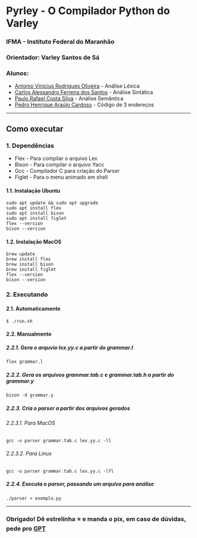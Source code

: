 # Pyrley - O Compilador Python do Varley
### IFMA - Instituto Federal do Maranhão
### Orientador: Varley Santos de Sá
### Alunos:
 - <a href="https://github.com/antoniovini47">Antonio Vinícius Rodrigues Oliveira</a> - Análise Léxica
 - <a href="https://github.com/carlossantos74">Carlos Alessandro Ferreira dos Santos</a> - Análise Sintática
 - <a href="https://github.com/CsPaulo">Paulo Rafael Costa Silva</a> - Análise Semântica
 - <a href="https://github.com/pedro31415">Pedro Henrique Araújo Cardoso</a> - Código de 3 endereços
 ----
## Como executar
### 1. Dependências
 - Flex - Para compilar o arquivo Lex
 - Bison - Para compilar o arquivo Yacc
 - Gcc - Compilador C para criação do Parser
 - Figlet - Para o menu animado em shell

#### 1.1. Instalação Ubuntu
 ```
sudo apt update && sudo apt upgrade
sudo apt install flex
sudo apt install bison
sudo apt install figlet
flex --version
bison --version
```
#### 1.2. Instalação MacOS
```
brew update
brew install flex
brew install bison
brew install figlet
flex --version
bison --version
```
### 2. Executando
#### 2.1. Automaticamente
```
$ ./run.sh
```
#### 2.2. Manualmente
##### 2.2.1. Gera o arquvio lex.yy.c a partir do grammar.l
```
flex grammar.l 
```
##### 2.2.2. Gera os arquivos grammar.tab.c e grammar.tab.h a partir do grammar.y
```
bison -d grammar.y
```
##### 2.2.3. Cria o parser a partir dos arquivos gerados
###### 2.2.3.1. Para MacOS
```
gcc -o parser grammar.tab.c lex.yy.c -ll
```
###### 2.2.3.2. Para Linux
```
gcc -o parser grammar.tab.c lex.yy.c -lfl
```
##### 2.2.4. Executa o parser, passando um arquivo para análise
```
./parser < exemplo.py
```
------
### Obrigado! Dê estrelinha ⭐️ e manda o pix, em caso de dúvidas, pede pro <a href="https://chatgpt.com">GPT</a> 
